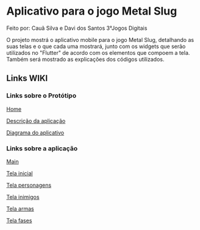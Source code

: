 # Aplicativo para o jogo Metal Slug
Feito por: Cauã Silva e Davi dos Santos 3°Jogos Digitais

O projeto mostrá o aplicativo mobile para o jogo Metal Slug, detalhando as suas telas e o que cada uma mostrará, junto com os widgets que serão utilizados no "Flutter" de acordo com os elementos que compoem a tela. Também será mostrado as explicações dos códigos utilizados.

## Links WIKI

### Links sobre o Protótipo
[Home](https://github.com/CauaSilva28/App_MetalSlug/wiki)

[Descrição da aplicação](https://github.com/CauaSilva28/App_MetalSlug/wiki/Descri%C3%A7%C3%A3o-da-aplica%C3%A7%C3%A3o)

[Diagrama do aplicativo](https://github.com/CauaSilva28/App_MetalSlug/wiki/Diagrama-do-aplicativo)

### Links sobre a aplicação

[Main](https://github.com/CauaSilva28/App_MetalSlug/wiki/Main)

[Tela inicial](https://github.com/CauaSilva28/App_MetalSlug/wiki/Tela-inicial)

[Tela personagens](https://github.com/CauaSilva28/App_MetalSlug/wiki/Tela-personagens)

[Tela inimigos](https://github.com/CauaSilva28/App_MetalSlug/wiki/Tela-inimigos)

[Tela armas](https://github.com/CauaSilva28/App_MetalSlug/wiki/Tela-armas)

[Tela fases](https://github.com/CauaSilva28/App_MetalSlug/wiki/Tela-de-Fases)

